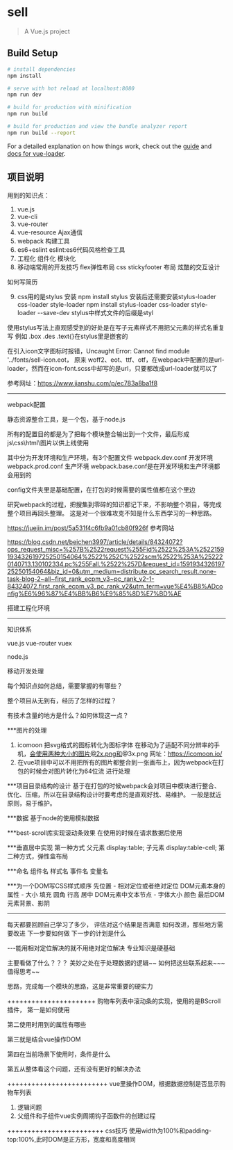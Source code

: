 # sell

> A Vue.js project

## Build Setup

``` bash
# install dependencies
npm install

# serve with hot reload at localhost:8080
npm run dev

# build for production with minification
npm run build

# build for production and view the bundle analyzer report
npm run build --report
```

For a detailed explanation on how things work, check out the [guide](http://vuejs-templates.github.io/webpack/) and [docs for vue-loader](http://vuejs.github.io/vue-loader).

## 项目说明

用到的知识点：
1. vue.js
2. vue-cli
3. vue-router
4. vue-resource Ajax通信
5. webpack 构建工具
6. es6+eslint eslint:es6代码风格检查工具
7. 工程化  组件化  模块化
8. 移动端常用的开发技巧
flex弹性布局
css stickyfooter 布局
炫酷的交互设计

如何写简历

9. css用的是stylus
安装 npm install stylus
安装后还需要安装stylus-loader css-loader style-loader
npm install stylus-loader css-loader style-loader --save-dev
stylus中样式文件的后缀是styl

使用stylus写法上直观感受到的好处是在写子元素样式不用把父元素的样式名重复写
例如 .box .des .text{}在stylus里是嵌套的

在引入icon文字图标时报错，Uncaught Error: Cannot find module '../fonts/sell-icon.eot，
原来 woff2、eot、ttf、otf，在webpack中配置的是url-loader，然而在icon-font.scss中却写的是url，只要都改成url-loader就可以了

参考网址：https://www.jianshu.com/p/ec783a8ba1f8

-----------------

webpack配置

静态资源整合工具，是一个包，基于node.js

所有的配置目的都是为了把每个模块整合输出到一个文件，最后形成js\css\html\图片以供上线使用

其中分为开发环境和生产环境，有3个配置文件
webpack.dev.conf 开发环境
webpack.prod.conf 生产环境
webpack.base.conf是在开发环境和生产环境都会用到的


config文件夹里是基础配置，在打包的时候需要的属性值都在这个里边 



研究webpack的过程，把搜集到零碎的知识都记下来，不影响整个项目，等完成整个项目再回头整理。
这是对一个很难攻克不知是什么东西学习的一种思路。

https://juejin.im/post/5a531f4c6fb9a01cb80f926f 参考网站

https://blog.csdn.net/beichen3997/article/details/84324072?ops_request_misc=%257B%2522request%255Fid%2522%253A%2522159193432619725250154064%2522%252C%2522scm%2522%253A%252220140713.130102334.pc%255Fall.%2522%257D&request_id=159193432619725250154064&biz_id=0&utm_medium=distribute.pc_search_result.none-task-blog-2~all~first_rank_ecpm_v3~pc_rank_v2-1-84324072.first_rank_ecpm_v3_pc_rank_v2&utm_term=vue%E4%B8%ADconfig%E6%96%87%E4%BB%B6%E9%85%8D%E7%BD%AE


搭建工程化环境

------------------
知识体系

vue.js vue-router vuex

node.js

移动开发处理

每个知识点如何总结，需要掌握的有哪些？

整个项目从无到有，经历了怎样的过程？

有技术含量的地方是什么？如何体现这一点？

***图片的处理
1. icomoon 把svg格式的图标转化为图标字体
   在移动为了适配不同分辨率的手机，会使用两种大小的图片@2x.png和@3x.png
   网址：https://icomoon.io/ 
2. 在vue项目中可以不用把所有的图片都整合到一张画布上，因为webpack在打包的时候会对图片转化为64位流
   进行处理

***项目目录结构的设计
基于在打包的时候webpack会对项目中模块进行整合、优化、压缩，所以在目录结构设计时要考虑的是直观好找、易维护。
一般是就近原则，易于维护。

***数据
基于node的使用模拟数据

***best-scroll库实现滚动条效果
在使用的时候在请求数据后使用

***垂直居中实现
第一种方式 
父元素 display:table;
子元素 display:table-cell;
第二种方式，弹性盒布局 

***命名
组件名
样式名
事件名
变量名

***为一个DOM写CSS样式顺序
先位置 - 相对定位或者绝对定位
DOM元素本身的属性 - 大小 填充 圆角 行高 居中
DOM元素中文本节点 - 字体大小 颜色
最后DOM元素背景、影阴


------------------
每天都要回顾自己学习了多少，
评估对这个结果是否满意
如何改进，那些地方需要改进
下一步要如何做
下一步的计划是什么

---能用相对定位解决的就不用绝对定位解决
专业知识是硬基础

主要看做了什么？？？
美妙之处在于处理数据的逻辑~~
如何把这些联系起来~~~
值得思考~~

思路，完成每一个模块的思路，这是非常重要的硬实力

++++++++++++++++++++++
购物车列表中滚动条的实现，使用的是BScroll插件，
第一是如何使用

第二使用时用到的属性有哪些

第三就是结合vue操作DOM

第四在当前场景下使用时，条件是什么

第五从整体看这个问题，还有没有更好的解决办法

+++++++++++++++++++++++++
vue里操作DOM，根据数据控制是否显示购物车列表
1. 逻辑问题
2. 父组件和子组件vue实例周期钩子函数件的创建过程

++++++++++++++++++++++++
css技巧
使用width为100%和padding-top:100%,此时DOM是正方形，宽度和高度相同







